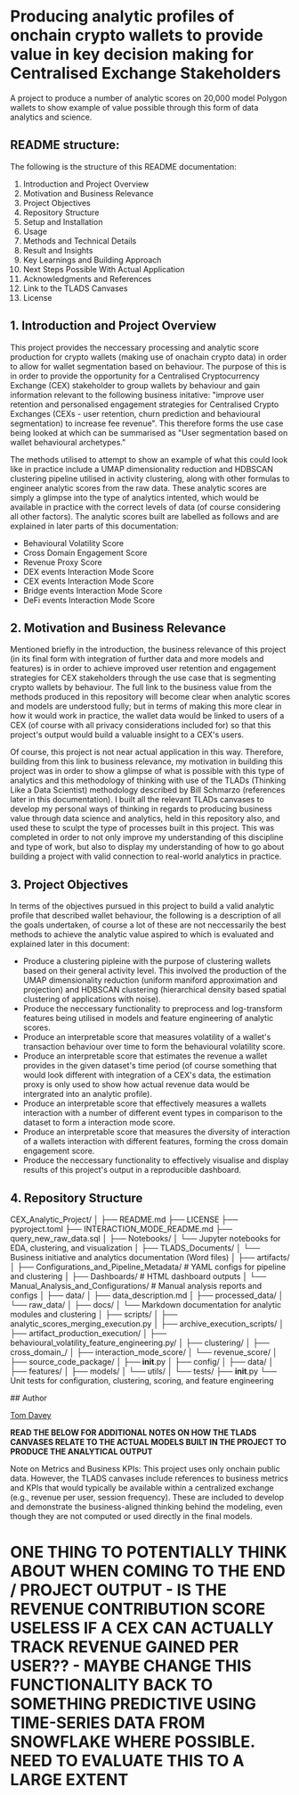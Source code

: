 # Producing analytic profiles of onchain crypto wallets to provide value in key decision making for Centralised Exchange Stakeholders
A project to produce a number of analytic scores on 20,000 model Polygon wallets to show example of value possible through this form of data analytics and science.

## README structure:

The following is the structure of this README documentation:

1. Introduction and Project Overview
2. Motivation and Business Relevance
3. Project Objectives
4. Repository Structure
5. Setup and Installation
6. Usage
7. Methods and Technical Details
8. Result and Insights
9. Key Learnings and Building Approach
10. Next Steps Possible With Actual Application
12. Acknowledgments and References
13. Link to the TLADS Canvases
14. License

## 1. Introduction and Project Overview

This project provides the neccessary processing and analytic score production for crypto wallets (making use of onachain crypto data) in order to allow for wallet segmentation based on behaviour. The purpose of this is in order to provide the opportunity for a Centralised Cryptocurrency Exchange (CEX) stakeholder to group wallets by behaviour and gain information relevant to the following business initative: "improve user retention and personalised engagement strategies for Centralised Crypto Exchanges (CEXs - user retention, churn prediction and behavioural segmentation) to increase fee revenue". This therefore forms the use case being looked at which can be summarised as "User segmentation based on wallet behavioural archetypes." 

The methods utilised to attempt to show an example of what this could look like in practice include a UMAP dimensionality reduction and HDBSCAN clustering pipeline utilised in activity clustering, along with other formulas to engineer analytic scores from the raw data. These analytic scores are simply a glimpse into the type of analytics intented, which would be available in practice with the correct levels of data (of course considering all other factors). The analytic scores built are labelled as follows and are explained in later parts of this documentation:

- Behavioural Volatility Score
- Cross Domain Engagement Score
- Revenue Proxy Score
- DEX events Interaction Mode Score
- CEX events Interaction Mode Score
- Bridge events Interaction Mode Score
- DeFi events Interaction Mode Score

## 2. Motivation and Business Relevance

Mentioned briefly in the introduction, the business relevance of this project (in its final form with integration of further data and more models and features) is in order to achieve improved user retention and engagement strategies for CEX stakeholders through the use case that is segmenting crypto wallets by behaviour. The full link to the business value from the methods produced in this repository will become clear when analytic scores and models are understood fully; but in terms of making this more clear in how it would work in practice, the wallet data would be linked to users of a CEX (of course with all privacy considerations included for) so that this project's output would build a valuable insight to a CEX's users. 

Of course, this project is not near actual application in this way. Therefore, building from this link to business relevance, my motivation in building this project was in order to show a glimpse of what is possible with this type of analytics and this methodology of thinking with use of the TLADs (Thinking Like a Data Scientist) methodology described by Bill Schmarzo (references later in this documentation). I built all the relevant TLADs canvases to develop my personal ways of thinking in regards to producing business value through data science and analytics, held in this repository also, and used these to sculpt the type of processes built in this project. This was completed in order to not only improve my understanding of this discipline and type of work, but also to display my understanding of how to go about building a project with valid connection to real-world analytics in practice.

## 3. Project Objectives

In terms of the objectives pursued in this project to build a valid analytic profile that described wallet behaviour, the following is a description of all the goals undertaken, of course a lot of these are not neccessarily the best methods to achieve the analytic value aspired to which is evaluated and explained later in this document: 

- Produce a clustering pipleine with the purpose of clustering wallets based on their general activity level. This involved the production of the UMAP dimensionality reduction (uniform maniford approximation and projection) and HDBSCAN clustering (hierarchical density based spatial clustering of applications with noise).
- Produce the neccessary functionality to preprocess and log-transform features being utilised in models and feature engineering of analytic scores.
- Produce an interpretable score that measures volatility of a wallet's transaction behaviour over time to form the behavioural volatility score.
- Produce an interpretable score that estimates the revenue a wallet provides in the given dataset's time period (of course something that would look different with integration of a CEX's data, the estimation proxy is only used to show how actual revenue data would be intergrated into an analytic profile).
- Produce an interpretable score that effectively measures a wallets interaction with a number of different event types in comparison to the dataset to form a interaction mode score.
- Produce an interpretable score that measures the diversity of interaction of a wallets interaction with different features, forming the cross domain engagement score.
- Produce the neccessary functionality to effectively visualise and display results of this project's output in a reproducible dashboard.

## 4. Repository Structure

CEX_Analytic_Project/
│
├── README.md
├── LICENSE
├── pyproject.toml
├── INTERACTION_MODE_README.md
├── query_new_raw_data.sql
│
├── Notebooks/
│   └── Jupyter notebooks for EDA, clustering, and visualization
│
├── TLADS_Documents/
│   └── Business initiative and analytics documentation (Word files)
│
├── artifacts/
│   ├── Configurations_and_Pipeline_Metadata/   # YAML configs for pipeline and clustering
│   ├── Dashboards/                            # HTML dashboard outputs
│   └── Manual_Analysis_and_Configurations/     # Manual analysis reports and configs
│
├── data/
│   ├── data_description.md
│   ├── processed_data/
│   └── raw_data/
│
├── docs/
│   └── Markdown documentation for analytic modules and clustering
│
├── scripts/
│   ├── analytic_scores_merging_execution.py
│   ├── archive_execution_scripts/
│   ├── artifact_production_execution/
│   ├── behavioural_volatility_feature_engineering.py/
│   ├── clustering/
│   ├── cross_domain_/
│   ├── interaction_mode_score/
│   └── revenue_score/
│
├── source_code_package/
│   ├── __init__.py
│   ├── config/
│   ├── data/
│   ├── features/
│   ├── models/
│   └── utils/
│
└── tests/
    ├── __init__.py
    └── Unit tests for configuration, clustering, scoring, and feature engineering

## Author

[Tom Davey](https://github.com/tomjedavey)

**READ THE BELOW FOR ADDITIONAL NOTES ON HOW THE TLADS CANVASES RELATE TO THE ACTUAL MODELS BUILT IN THE PROJECT TO PRODUCE THE ANALYTICAL OUTPUT**

Note on Metrics and Business KPIs:
This project uses only onchain public data. However, the TLADS canvases include references to business metrics and KPIs that would typically be available within a centralized exchange (e.g., revenue per user, session frequency). These are included to develop and demonstrate the business-aligned thinking behind the modeling, even though they are not computed or used directly in the final models.

# **ONE THING TO POTENTIALLY THINK ABOUT WHEN COMING TO THE END / PROJECT OUTPUT - IS THE REVENUE CONTRIBUTION SCORE USELESS IF A CEX CAN ACTUALLY TRACK REVENUE GAINED PER USER?? - MAYBE CHANGE THIS FUNCTIONALITY BACK TO SOMETHING PREDICTIVE USING TIME-SERIES DATA FROM SNOWFLAKE WHERE POSSIBLE. NEED TO EVALUATE THIS TO A LARGE EXTENT**
